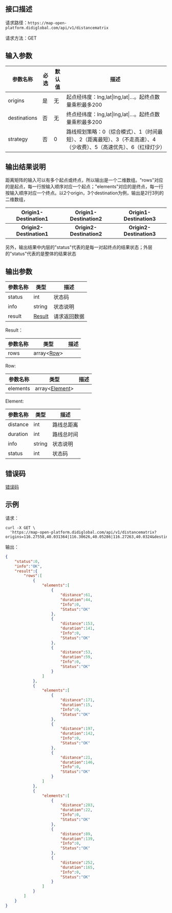## 接口描述
请求路径：`https://map-open-platform.didiglobal.com/api/v1/distancematrix`

请求方法：GET
## 输入参数
|参数名称 | 必选 | 默认值 | 描述|
|--------|-----|-----|-----|
|origins| 是 | 无 |起点经纬度：lng,lat&#124;lng,lat&#124;…。起终点数量乘积最多200 |
|destinations | 否 | 无 | 终点经纬度：lng,lat&#124;lng,lat&#124;…。起终点数量乘积最多200|
|strategy  | 否 | 0 |路线规划策略：0（综合模式）、1（时间最短）、2（距离最短）、3（不走高速）、4（少收费）、5（高速优先）、6（红绿灯少） |

## 输出结果说明

​    距离矩阵的输入可以有多个起点或终点，所以输出是一个二维数组。"rows"对应的是起点，每一行按输入顺序对应一个起点；"elements"对应的是终点，每一行按输入顺序对应一个终点。以2个origin，3个destination为例，输出是2行3列的二维数组，

| Origin1-Destination1     | Origin1-Destination2     | Origin1-Destination3     |
| ------------------------ | ------------------------ | ------------------------ |
| <center>**Origin2-Destination1**</center> | <center>**Origin2-Destination2**</center> | <center>**Origin2-Destination3**</center> |

​    另外，输出结果中内层的"status"代表的是每一对起终点的结果状态；外层的"status"代表的是整体的结果状态

## 输出参数

|参数名称  | 类型 | 描述|
|--------|-----|-----|
|status | int  |状态码 |
|info|string|状态说明	|
|result | [Result](#Result)|请求返回数据 |

<span id="Result"></span>
Result：

|参数名称  | 类型 | 描述 |
|--------|-----|-----|
|rows | array<[Row](#Row)> |  |

<span id="Row"></span>
Row:

|参数名称  | 类型 | 描述 |
|--------|-----|-----|
|elements   | array<[Element](#Element)> |     |

<span id="Element"></span>
Element:

|参数名称  | 类型 | 描述 |
|--------|-----|-----|
|distance   | int | 路线总距离 |
|duration | int | 路线总时间 |
|info | string | 状态说明 |
|status | int | 状态码 |

## 错误码
[错误码](/static/apimarket-docs/services/地图/错误码.md#errorCode)

## 示例

请求：
``` shell
curl -X GET \
  'https://map-open-platform.didiglobal.com/api/v1/distancematrix?origins=116.27558,40.031364|116.30626,40.05286|116.27263,40.0324&destinations=116.33089,39.887142|116.49133,39.96241|116.49339,39.96434'
```
输出：
``` json
{
    "status":0,
    "info":"OK",
    "result":{
        "rows":[
            {
                "elements":[
                    {
                        "distance":61,
                        "duration":44,
                        "Info":0,
                        "Status":"OK"
                    },
                    {
                        "distance":153,
                        "duration":141,
                        "Info":0,
                        "Status":"OK"
                    },
                    {
                        "distance":53,
                        "duration":59,
                        "Info":0,
                        "Status":"OK"
                    }
                ]
            },
            {
                "elements":[
                    {
                        "distance":171,
                        "duration":15,
                        "Info":0,
                        "Status":"OK"
                    },
                    {
                        "distance":197,
                        "duration":142,
                        "Info":0,
                        "Status":"OK"
                    },
                    {
                        "distance":21,
                        "duration":146,
                        "Info":0,
                        "Status":"OK"
                    }
                ]
            },
            {
                "elements":[
                    {
                        "distance":283,
                        "duration":22,
                        "Info":0,
                        "Status":"OK"
                    },
                    {
                        "distance":89,
                        "duration":139,
                        "Info":0,
                        "Status":"OK"
                    },
                    {
                        "distance":252,
                        "duration":165,
                        "Info":0,
                        "Status":"OK"
                    }
                ]
            }
        ]
    }
}
```
